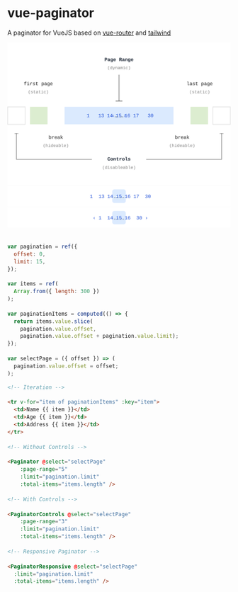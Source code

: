 # vue-paginator
A paginator for VueJS based on [vue-router](https://router.vuejs.org/) and [tailwind](https://tailwindcss.com/)

<picture>
  <source media="(prefers-color-scheme: dark)" srcset=".github/paginator-struct-dark.svg">
  <source media="(prefers-color-scheme: light)" srcset=".github/paginator-struct-light.svg">
  <img alt="vue-paginator structure" src=".github/paginator-struct-light.svg">
</picture>

<br>

<picture>
  <source media="(prefers-color-scheme: dark)" srcset=".github/paginator-v1-dark.svg">
  <source media="(prefers-color-scheme: light)" srcset=".github/paginator-v1-light.svg">
  <img alt="vue-paginator responsive" src=".github/paginator-v1-light.svg">
</picture>

<br>

<picture>
  <source media="(prefers-color-scheme: dark)" srcset=".github/paginator-v2-dark.svg">
  <source media="(prefers-color-scheme: light)" srcset=".github/paginator-v2-light.svg">
  <img alt="vue-paginator with controls" src=".github/paginator-v2-light.svg">
</picture>

<br>
<br>


```js
var pagination = ref({
  offset: 0,
  limit: 15,
});

var items = ref(
  Array.from({ length: 300 })
);

var paginationItems = computed(() => {
  return items.value.slice(
    pagination.value.offset,
    pagination.value.offset + pagination.value.limit);
});

var selectPage = ({ offset }) => (
  pagination.value.offset = offset;
);
```

```html
<!-- Iteration -->

<tr v-for="item of paginationItems" :key="item">
  <td>Name {{ item }}</td>
  <td>Age {{ item }}</td>
  <td>Address {{ item }}</td>
</tr>

<!-- Without Controls -->

<Paginator @select="selectPage"
    :page-range="5"
    :limit="pagination.limit"
    :total-items="items.length" />

<!-- With Controls -->

<PaginatorControls @select="selectPage"
    :page-range="3"
    :limit="pagination.limit"
    :total-items="items.length" />

<!-- Responsive Paginator -->

<PaginatorResponsive @select="selectPage"
  :limit="pagination.limit"
  :total-items="items.length" />
```
